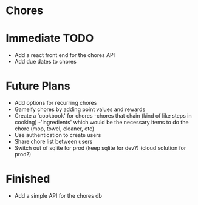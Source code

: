 # Chores

# Immediate TODO

- Add a react front end for the chores API
- Add due dates to chores

# Future Plans
- Add options for recurring chores
- Gameify chores by adding point values and rewards
- Create a 'cookbook' for chores
    -chores that chain (kind of like steps in cooking)
    -'ingredients' which would be the necessary items to do the chore (mop, towel, cleaner, etc)
- Use authentication to create users
- Share chore list between users
- Switch out of sqlite for prod (keep sqlite for dev?) (cloud solution for prod?)


# Finished
- Add a simple API for the chores db